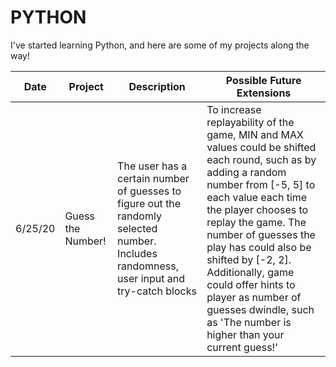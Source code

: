 # PYTHON
I've started learning Python, and here are some of my projects along the way!


| Date          | Project            | Description | Possible Future Extensions |
| ------------- | ------------------ | ------------- | ------------- |
| 6/25/20       | Guess the Number!  | The user has a certain number of guesses to figure out the randomly selected number. Includes randomness, user input and try-catch blocks  | To increase replayability of the game, MIN and MAX values could be shifted each round, such as by adding a random number from [-5, 5] to each value each time the player chooses to replay the game. The number of guesses the play has could also be shifted by [-2, 2]. Additionally, game could offer hints to player as number of guesses dwindle, such as 'The number is higher than your current guess!'  |
